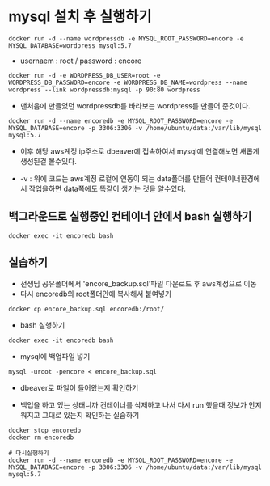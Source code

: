 # mysql 설치 후 실행하기
```
docker run -d --name wordpressdb -e MYSQL_ROOT_PASSWORD=encore -e MYSQL_DATABASE=wordpress mysql:5.7
```
- usernaem : root / password : encore

```
docker run -d -e WORDPRESS_DB_USER=root -e WORDPRESS_DB_PASSWORD=encore -e WORDPRESS_DB_NAME=wordpress --name wordpress --link wordpressdb:mysql -p 90:80 wordpress
```
- 맨처음에 만들었던 wordpressdb를 바라보는 wordpress를 만들어 준것이다.

```
docker run -d --name encoredb -e MYSQL_ROOT_PASSWORD=encore -e MYSQL_DATABASE=encore -p 3306:3306 -v /home/ubuntu/data:/var/lib/mysql mysql:5.7
```
- 이후 해당 aws계정 ip주소로 dbeaver에 접속하여서 mysql에 연결해보면 새롭게 생성된걸 볼수있다.

- -v : 위에 코드는 aws계정 로컬에 연동이 되는 data폴더를 만들어 컨테이너환경에서 작업을하면 data쪽에도 똑같이 생기는 것을 알수있다.

## 백그라운드로 실행중인 컨테이너 안에서 bash 실행하기
```
docker exec -it encoredb bash
```

## 실습하기
- 선생님 공유폴더에서 'encore_backup.sql'파일 다운로드 후 aws계정으로 이동
- 다시 encoredb의 root폴더안에 복사해서 붙여넣기
```
docker cp encore_backup.sql encoredb:/root/
```

- bash 실행하기
```
docker exec -it encoredb bash
```

- mysql에 백업파일 넣기
```
mysql -uroot -pencore < encore_backup.sql
```

- dbeaver로 파일이 들어왔는지 확인하기

- 백업을 하고 있는 상태니까 컨테이너를 삭제하고 나서 다시 run 했을때 정보가 안지워지고 그대로 있는지 확인하는 실습하기
```
docker stop encoredb
docker rm encoredb

# 다시실행하기
docker run -d --name encoredb -e MYSQL_ROOT_PASSWORD=encore -e MYSQL_DATABASE=encore -p 3306:3306 -v /home/ubuntu/data:/var/lib/mysql mysql:5.7
```